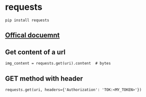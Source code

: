 # requests

```
pip install requests
```

## [Offical docuemnt](http://docs.python-requests.org/en/master/api/)


## Get content of a url

```
img_content = requests.get(uri).content  # bytes
```

## GET method with header

```
requests.get(uri, headers={'Authorization': 'TOK:<MY_TOKEN>'})
```
